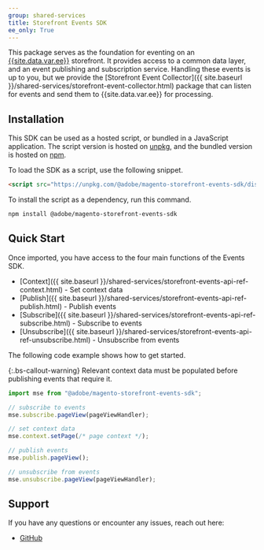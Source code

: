 ```yaml
---
group: shared-services
title: Storefront Events SDK
ee_only: True
---
```


This package serves as the foundation for eventing on an [{{site.data.var.ee}}](https://business.adobe.com/products/magento/magento-commerce.html) storefront. It provides access to a common data layer, and an event publishing and subscription service. Handling these events is up to you, but we provide the [Storefront Event Collector]({{ site.baseurl }}/shared-services/storefront-event-collector.html) package that can listen for events and send them to {{site.data.var.ee}} for processing.

## Installation

This SDK can be used as a hosted script, or bundled in a JavaScript application. The script version is hosted on [unpkg](https://unpkg.com/@adobe/magento-storefront-events-sdk@1.0.1/dist/index.js), and the bundled version is hosted on [npm](https://www.npmjs.com/package/@adobe/magento-storefront-events-sdk).

To load the SDK as a script, use the following snippet.

```html
<script src="https://unpkg.com/@adobe/magento-storefront-events-sdk/dist/index.js"></script>
```

To install the script as a dependency, run this command.

```bash
npm install @adobe/magento-storefront-events-sdk
```

## Quick Start

Once imported, you have access to the four main functions of the Events SDK.

-  [Context]({{ site.baseurl }}/shared-services/storefront-events-api-ref-context.html) - Set context data
-  [Publish]({{ site.baseurl }}/shared-services/storefront-events-api-ref-publish.html) - Publish events
-  [Subscribe]({{ site.baseurl }}/shared-services/storefront-events-api-ref-subscribe.html) - Subscribe to events
-  [Unsubscribe]({{ site.baseurl }}/shared-services/storefront-events-api-ref-unsubscribe.html) - Unsubscribe from events

The following code example shows how to get started.

{:.bs-callout-warning}
Relevant context data must be populated before publishing events that require it.

```javascript
import mse from "@adobe/magento-storefront-events-sdk";

// subscribe to events
mse.subscribe.pageView(pageViewHandler);

// set context data
mse.context.setPage(/* page context */);

// publish events
mse.publish.pageView();

// unsubscribe from events
mse.unsubscribe.pageView(pageViewHandler);
```
## Support

If you have any questions or encounter any issues, reach out here:

-  [GitHub](https://github.com/adobe/magento-storefront-event-collector/issues)
